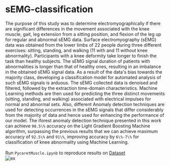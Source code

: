 # sEMG-classification
The purpose of this study was to determine electromyographically if there are significant differences in the movement associated with the knee muscle, gait, leg extension from a sitting position, and flexion of the leg up for regular and abnormal sEMG data. Surface electromyography (sEMG) data was obtained from the lower limbs of 22 people during three different exercises: sitting, standing, and walking (11 with and 11 without knee abnormality). Participants with a knee deformity take longer to finish the task than healthy subjects. The sEMG signal duration of patients with abnormalities is longer than that of healthy ones, resulting in an imbalance in the obtained sEMG signal data. As a result of the data's bias towards the majority class, developing a classification model for automated analysis of such sEMG signals is arduous. The sEMG collected data is denoised and filtered, followed by the extraction time-domain characteristics. Machine Learning methods are then used for predicting the three distinct movements (sitting, standing, and walking) associated with electrical impulses for normal and abnormal sets. Also, different Anomaly detection techniques are used for detecting occurrences in the sEMG signals that differ considerably from the majority of data and hence used for enhancing the performance of our model. The iforest anomaly detection technique presented in this work can achieve ```98.5\%``` accuracy on the Light Gradient Boosting Machine algorithm, surpassing the previous results that we can achieve maximum accuracy of ```92.5\%``` and ```91\%```, improving accuracy by ```6\%-7\%``` for classification of knee abnormality using Machine Learning.
<br>
<br>
Run ```PycaretMuscle.ipynb``` to reproduce results on [Dataset](http://archive.ics.uci.edu/ml/datasets/emg+dataset+in+lower+limb)
<br>
![ex]('https://github.com/basavraj-chinagundi/sEMG-classification/blob/main/The-placement-of-16-surface-EMG-sensors-and-two-accelerometers-over-lower-extremity.png')
